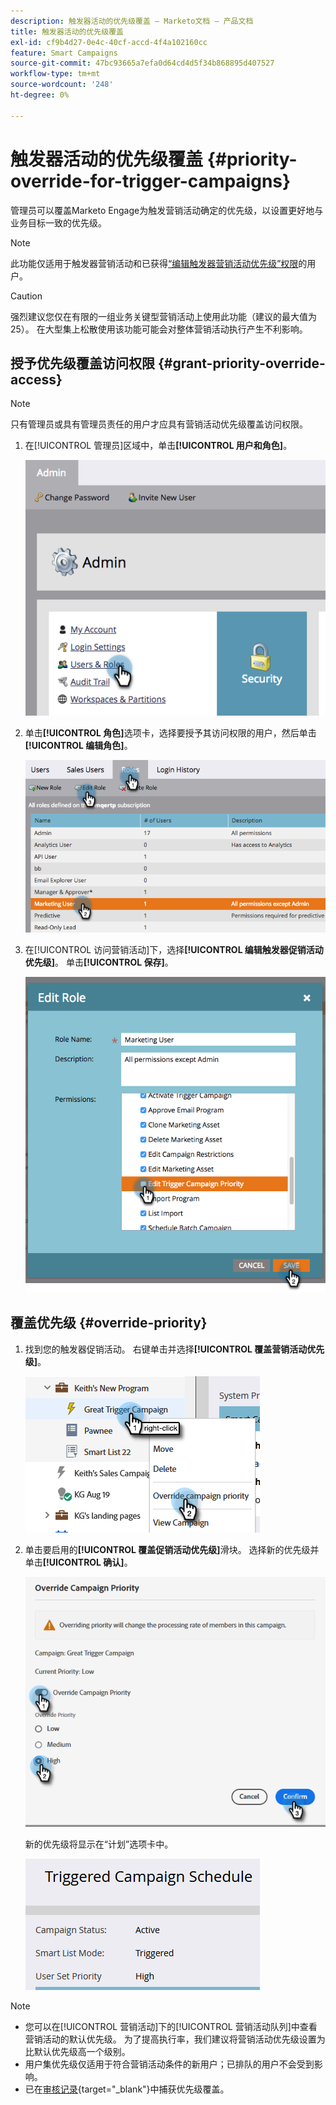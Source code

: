 ```yaml
---
description: 触发器活动的优先级覆盖 — Marketo文档 — 产品文档
title: 触发器活动的优先级覆盖
exl-id: cf9b4d27-0e4c-40cf-accd-4f4a102160cc
feature: Smart Campaigns
source-git-commit: 47bc93665a7efa0d64cd4d5f34b868895d407527
workflow-type: tm+mt
source-wordcount: '248'
ht-degree: 0%

---
```


# 触发器活动的优先级覆盖 {#priority-override-for-trigger-campaigns}

管理员可以覆盖Marketo Engage为触发营销活动确定的优先级，以设置更好地与业务目标一致的优先级。

>[!NOTE]
>
>此功能仅适用于触发器营销活动和已获得[“编辑触发器营销活动优先级”权限](#grant-priority-override-access)的用户。

>[!CAUTION]
>
>强烈建议您仅在有限的一组业务关键型营销活动上使用此功能（建议的最大值为25）。 在大型集上松散使用该功能可能会对整体营销活动执行产生不利影响。

## 授予优先级覆盖访问权限 {#grant-priority-override-access}

>[!NOTE]
>
>只有管理员或具有管理员责任的用户才应具有营销活动优先级覆盖访问权限。

1. 在[!UICONTROL 管理员]区域中，单击&#x200B;**[!UICONTROL 用户和角色]**。

   ![](assets/priority-override-for-trigger-campaigns-1.png)

1. 单击&#x200B;**[!UICONTROL 角色]**&#x200B;选项卡，选择要授予其访问权限的用户，然后单击&#x200B;**[!UICONTROL 编辑角色]**。

   ![](assets/priority-override-for-trigger-campaigns-2.png)

1. 在[!UICONTROL 访问营销活动]下，选择&#x200B;**[!UICONTROL 编辑触发器促销活动优先级]**。 单击&#x200B;**[!UICONTROL 保存]**。

   ![](assets/priority-override-for-trigger-campaigns-3.png)

## 覆盖优先级 {#override-priority}

1. 找到您的触发器促销活动。 右键单击并选择&#x200B;**[!UICONTROL 覆盖营销活动优先级]**。

   ![](assets/priority-override-for-trigger-campaigns-4.png)

1. 单击要启用的&#x200B;**[!UICONTROL 覆盖促销活动优先级]**&#x200B;滑块。 选择新的优先级并单击&#x200B;**[!UICONTROL 确认]**。

   ![](assets/priority-override-for-trigger-campaigns-5.png)

   新的优先级将显示在“计划”选项卡中。

   ![](assets/priority-override-for-trigger-campaigns-6.png)

>[!NOTE]
>
>* 您可以在[!UICONTROL 营销活动]下的[!UICONTROL 营销活动队列]中查看营销活动的默认优先级。 为了提高执行率，我们建议将营销活动优先级设置为比默认优先级高一个级别。
>* 用户集优先级仅适用于符合营销活动条件的新用户；已排队的用户不会受到影响。
>* 已在[审核记录](/help/marketo/product-docs/administration/audit-trail/audit-trail-overview.md){target="_blank"}中捕获优先级覆盖。
